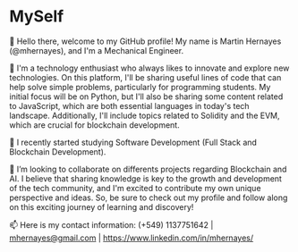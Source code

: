 # MySelf

👋 Hello there, welcome to my GitHub profile! My name is Martin Hernayes (@mhernayes), and I'm a Mechanical Engineer.

👀 I'm a technology enthusiast who always likes to innovate and explore new technologies. On this platform, I'll be sharing useful lines of code that can help solve simple problems, particularly for programming students. My initial focus will be on Python, but I'll also be sharing some content related to JavaScript, which are both essential languages in today's tech landscape. Additionally, I'll include topics related to Solidity and the EVM, which are crucial for blockchain development.

🌱 I recently started studying Software Development (Full Stack and Blockchain Development).

💞️ I’m looking to collaborate on differents projects regarding Blockchain and AI. I believe that sharing knowledge is key to the growth and development of the tech community, and I'm excited to contribute my own unique perspective and ideas. So, be sure to check out my profile and follow along on this exciting journey of learning and discovery!

📫 Here is my contact information: (+549) 1137751642 | mhernayes@gmail.com | https://www.linkedin.com/in/mhernayes/
